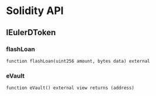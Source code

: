 # Solidity API

## IEulerDToken

### flashLoan

```solidity
function flashLoan(uint256 amount, bytes data) external
```

### eVault

```solidity
function eVault() external view returns (address)
```
